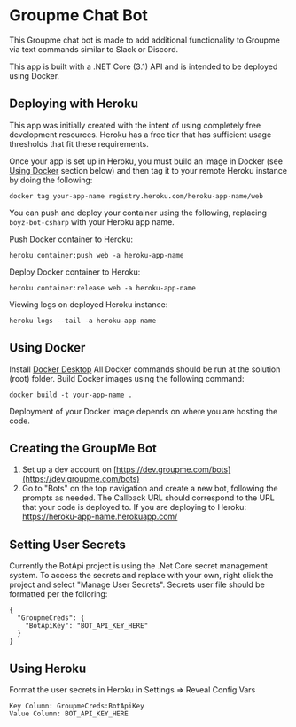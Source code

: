 ﻿# Groupme Chat Bot

This Groupme chat bot is made to add additional functionality to Groupme via text commands similar to Slack or Discord.

This app is built with a .NET Core (3.1) API and is intended to be deployed using Docker. 

## Deploying with Heroku
This app was initially created with the intent of using completely free development resources. Heroku has a free tier that has sufficient usage thresholds that fit these requirements.

Once your app is set up in Heroku, you must build an image in Docker (see [Using Docker](#using-docker) section below) and then tag it to your remote Heroku instance by doing the following:
```
docker tag your-app-name registry.heroku.com/heroku-app-name/web
```

You can push and deploy your container using the following, replacing `boyz-bot-csharp` with your Heroku app name.

Push Docker container to Heroku:
```
heroku container:push web -a heroku-app-name
```
Deploy Docker container to Heroku:
```
heroku container:release web -a heroku-app-name
```
Viewing logs on deployed Heroku instance:
```
heroku logs --tail -a heroku-app-name
```
## Using Docker <a name="using-docker"></a>
Install [Docker Desktop](https://docs.docker.com/desktop/)
All Docker commands should be run at the solution (root) folder.
Build Docker images using the following command:
```
docker build -t your-app-name . 
```
Deployment of your Docker image depends on where you are hosting the code. 

## Creating the GroupMe Bot<a name="bot"></a>

1. Set up a dev account on [https://dev.groupme.com/bots](https://dev.groupme.com/bots)
2. Go to "Bots" on the top navigation and create a new bot, following the prompts as needed. The Callback URL should correspond to the URL that your code is deployed to. 
If you are deploying to Heroku: https://heroku-app-name.herokuapp.com/

## Setting User Secrets <a name="using-secrets"></a>
Currently the BotApi project is using the .Net Core secret management system. To access the secrets and replace with your own, right click the project and select "Manage User Secrets".
Secrets user file should be formatted per the folloring:
```
{
  "GroupmeCreds": {
    "BotApiKey": "BOT_API_KEY_HERE"
  }
}
```

## Using Heroku<a name="heroku"></a>
Format the user secrets in Heroku in Settings => Reveal Config Vars  
```
Key Column: GroupmeCreds:BotApiKey
Value Column: BOT_API_KEY_HERE
```